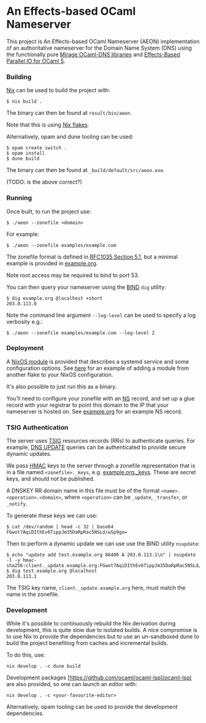 
# An Effects-based OCaml Nameserver

This project is An Effects-based OCaml Nameserver (AEON) implementation of an authoritative nameserver for the Domain Name System (DNS) using the functionally pure [Mirage OCaml-DNS libraries](https://github.com/mirage/ocaml-dns) and [Effects-Based Parallel IO for OCaml 5](https://github.com/ocaml-multicore/eio).

### Building

[Nix](https://nixos.org) can be used to build the project with:

```
$ nix build .
```

The binary can then be found at `result/bin/aeon`.

Note that this is using [Nix flakes](https://nixos.org/manual/nix/stable/command-ref/new-cli/nix3-flake.html).

Alternatively, opam and dune tooling can be used:
```
$ opam create switch .
$ opam install
$ dune build
```

The binary can then be found at `_build/default/src/aeon.exe`.

(TODO: is the above correct?)

### Running

Once built, to run the project use:

```
$ ./aeon --zonefile <domain>
```

For example:
```
$ ./aeon --zonefile examples/example.com
```

The zonefile format is defined in [RFC1035 Section 5.1](https://datatracker.ietf.org/doc/html/rfc1035#section-5.1), but a minimal example is provided in [example.org](./example/example.org).

Note root access may be required to bind to port 53.

You can then query your nameserver using the [BIND](https://www.isc.org/bind/) `dig` utility:
```
$ dig example.org @localhost +short
203.0.113.0
```

Note the command line argument `--log-level` can be used to specify a log verbosity e.g.:
```
$ ./aeon --zonefile examples/example.com --log-level 2
```

### Deployment

A [NixOS module](https://nixos.org/manual/nixos/stable/index.html#sec-writing-modules) is provided that describes a systemd service and some configuration options. See [here](https://www.tweag.io/blog/2020-07-31-nixos-flakes/#adding-modules-from-third-party-flakes) for an example of adding a module from another flake to your NixOS configuration.

It's also possible to just run this as a binary.

You'll need to configure your zonefile with an [NS](https://www.ietf.org/rfc/rfc1035.html#section-3.3.11) record, and set up a glue record with your registrar to point this domain to the IP that your nameserver is hosted on. See [example.org](./example/example.org) for an example NS record.

### TSIG Authentication

The server uses [TSIG](https://www.rfc-editor.org/rfc/rfc2845) resources records (RRs) to authenticate queries. For example, [DNS UPDATE](https://www.rfc-editor.org/rfc/rfc2136) queries can be authenticated to provide secure dynamic updates.

We pass [HMAC](https://www.rfc-editor.org/rfc/rfc2104) keys to the server through a zonefile representation that is in a file named `<zonefile>._keys`, e.g. [example.org._keys](./example/example.org._keys). These are secret keys, and should not be published.

A DNSKEY RR domain name in this file must be of the format `<name>.<operation>.<domain>`, where `<operation>` can be `_update`, `_transfer`, or `_notify`.

To generate these keys we can use:
```
$ cat /dev/random | head -c 32 | base64
FGwot7AqiDIthEv6TippJm35DaRpRac5NSLd/wSp9go=
```

Then to perform a dynamic update we can use use the BIND utility `nsupdate`:
```
$ echo "update add test.example.org 86400 A 203.0.113.1\n" | nsupdate -l -y hmac-sha256:client._update.example.org:FGwot7AqiDIthEv6TippJm35DaRpRac5NSLd/wSp9go=
$ dig test.example.org @localhost
203.0.113.1
```

The TSIG key name, `client._update.example.org` here, must match the name in the zonefile.

### Development

While it's possible to continuously rebuild the Nix derivation during development, this is quite slow due to isolated builds. A nice compromise is to use Nix to provide the dependencies but to use an un-sandboxed dune to build the project benefiting from caches and incremental builds.

To do this, use:
```
nix develop . -c dune build
```

Development packages [https://github.com/ocaml/ocaml-lsp](ocaml-lsp) are also provided, so one can launch an editor with:
```
nix develop . -c <your-favourite-editor>
```

Alternatively, opam tooling can be used to provide the development dependencies.
